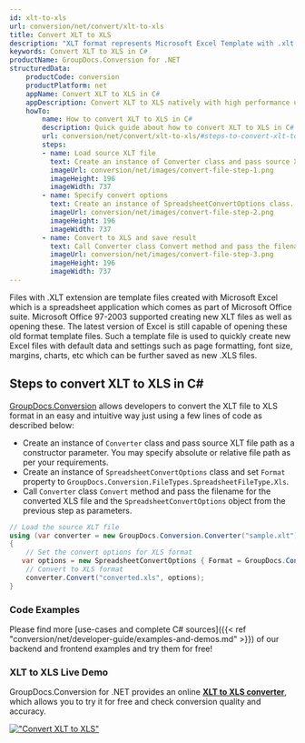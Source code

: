 ```yaml
---
id: xlt-to-xls
url: conversion/net/convert/xlt-to-xls
title: Convert XLT to XLS
description: "XLT format represents Microsoft Excel Template with .xlt extension. Learn how to convert XLT to XLS file programmatically in C# language using GroupDocs.Conversion for .NET library."
keywords: Convert XLT to XLS in C#
productName: GroupDocs.Conversion for .NET
structuredData:
    productCode: conversion
    productPlatform: net
    appName: Convert XLT to XLS in C#
    appDescription: Convert XLT to XLS natively with high performance using C# language and server side GroupDocs.Conversion for .NET APIs, without the use of any software like Microsoft or Open Office.
    howTo:
        name: How to convert XLT to XLS in C# 
        description: Quick guide about how to convert XLT to XLS in C# with high performance and accuracy.
        url: conversion/net/convert/xlt-to-xls/#steps-to-convert-xlt-to-xls-in-c
        steps:
        - name: Load source XLT file 
          text: Create an instance of Converter class and pass source XLT file path as a constructor parameter. You may specify absolute or relative file path as per your requirements. 
          imageUrl: conversion/net/images/convert-file-step-1.png
          imageHeight: 196
          imageWidth: 737
        - name: Specify convert options 
          text: Create an instance of SpreadsheetConvertOptions class.
          imageUrl: conversion/net/images/convert-file-step-2.png
          imageHeight: 196
          imageWidth: 737
        - name: Convert to XLS and save result 
          text: Call Converter class Convert method and pass the filename for the converted HTML file and the SpreadsheetConvertOptions object from the previous step as parameters.
          imageUrl: conversion/net/images/convert-file-step-3.png
          imageHeight: 196
          imageWidth: 737
---
```


Files with .XLT extension are template files created with Microsoft Excel which is a spreadsheet application which comes as part of Microsoft Office suite. Microsoft Office 97-2003 supported creating new XLT files as well as opening these. The latest version of Excel is still capable of opening these old format template files. Such a template file is used to quickly create new Excel files with default data and settings such as page formatting, font size, margins, charts, etc which can be further saved as new .XLS files.

## Steps to convert XLT to XLS in C#

[GroupDocs.Conversion](https://products.groupdocs.com/conversion/net) allows developers to convert the XLT file to XLS format in an easy and intuitive way just using a few lines of code as described below:

* Create an instance of `Converter` class and pass source XLT file path as a constructor parameter. You may specify absolute or relative file path as per your requirements. 
* Create an instance of `SpreadsheetConvertOptions` class and set `Format` property to `GroupDocs.Conversion.FileTypes.SpreadsheetFileType.Xls`.
* Call `Converter` class `Convert` method and pass the filename for the converted XLS file and the `SpreadsheetConvertOptions` object from the previous step as parameters.

```csharp
// Load the source XLT file
using (var converter = new GroupDocs.Conversion.Converter("sample.xlt"))
{
    // Set the convert options for XLS format
   var options = new SpreadsheetConvertOptions { Format = GroupDocs.Conversion.FileTypes.SpreadsheetFileType.Xls };
    // Convert to XLS format
    converter.Convert("converted.xls", options);
}
```

### Code Examples

Please find more [use-cases and complete C# sources]({{< ref "conversion/net/developer-guide/examples-and-demos.md" >}}) of our backend and frontend examples and try them for free!

### XLT to XLS Live Demo

GroupDocs.Conversion for .NET provides an online [**XLT to XLS converter**](https://products.groupdocs.app/conversion/xlt-to-xls), which allows you to try it for free and check conversion quality and accuracy.

[!["Convert XLT to XLS"](conversion/net/images/convert-to-xls/convert-xlt-to-xls.png)](https://products.groupdocs.app/conversion/xlt-to-xls)
